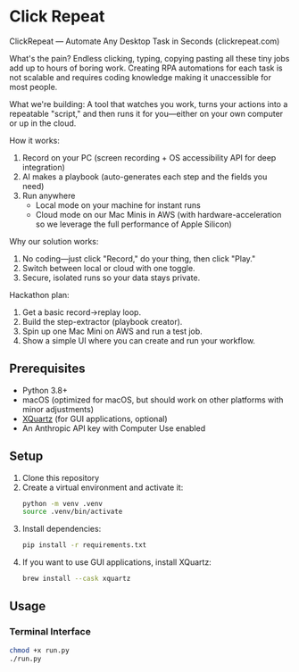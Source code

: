 # Click Repeat

ClickRepeat — Automate Any Desktop Task in Seconds (clickrepeat.com)

What's the pain?
Endless clicking, typing, copying pasting all these tiny jobs add up to hours of boring work. Creating RPA automations for each task is not scalable and requires coding knowledge making it unaccessible for most people.

What we're building:
A tool that watches you work, turns your actions into a repeatable "script," and then runs it for you—either on your own computer or up in the cloud.

How it works:
1. Record on your PC (screen recording + OS accessibility API for deep integration)
2. AI makes a playbook (auto-generates each step and the fields you need)
3. Run anywhere
    - Local mode on your machine for instant runs
    - Cloud mode on our Mac Minis in AWS (with hardware-acceleration so we leverage the full performance of Apple Silicon)

Why our solution works:
1. No coding—just click "Record," do your thing, then click "Play."
2. Switch between local or cloud with one toggle.
3. Secure, isolated runs so your data stays private.

Hackathon plan:
1. Get a basic record→replay loop.
2. Build the step-extractor (playbook creator).
3. Spin up one Mac Mini on AWS and run a test job.
4. Show a simple UI where you can create and run your workflow.


## Prerequisites

- Python 3.8+
- macOS (optimized for macOS, but should work on other platforms with minor adjustments)
- [XQuartz](https://www.xquartz.org/) (for GUI applications, optional)
- An Anthropic API key with Computer Use enabled

## Setup

1. Clone this repository
2. Create a virtual environment and activate it:
   ```bash
   python -m venv .venv
   source .venv/bin/activate
   ```
3. Install dependencies:
   ```bash
   pip install -r requirements.txt
   ```
4. If you want to use GUI applications, install XQuartz:
   ```bash
   brew install --cask xquartz
   ```

## Usage

### Terminal Interface

```bash
chmod +x run.py
./run.py
```
